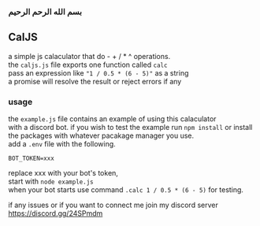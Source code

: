 ### بسم الله الرحم الرحيم

## CalJS
a simple js calaculator that do - + / * ^ operations.  
the `caljs.js` file exports one function called `calc`  
pass an expression like `"1 / 0.5 * (6 - 5)"` as a string  
a promise will resolve the result or reject errors if any  

### usage
the `example.js` file contains an example of using this calaculator  
with a discord bot. if you wish to test the example
run `npm install` or install the packages with whatever pacakage manager you use.  
add a `.env` file with the following.  
```
BOT_TOKEN=xxx
```
replace xxx with your bot's token,  
start with `node example.js`  
when your bot starts use command `.calc 1 / 0.5 * (6 - 5)` for testing.  

if any issues or if you want to connect me 
join my discord server https://discord.gg/24SPmdm
